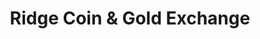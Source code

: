 ---
title: "Ridge Coin & Gold Exchange"
url: /rochester/ridge-coin-und-gold-exchange/
shop: Allgemein
---